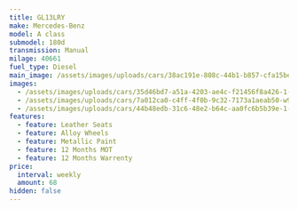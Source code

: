 ```yaml
---
title: GL13LRY
make: Mercedes-Benz
model: A class
submodel: 180d
transmission: Manual
milage: 40661
fuel_type: Diesel
main_image: /assets/images/uploads/cars/38ac191e-808c-44b1-b857-cfa15bea6009-w900h675.jpg
images:
  - /assets/images/uploads/cars/35d46bd7-a51a-4203-ae4c-f21456f8a426-1-w900h675.jpg
  - /assets/images/uploads/cars/7a012ca0-c4ff-4f0b-9c32-7173a1aeab50-w900h675.jpg
  - /assets/images/uploads/cars/44b48edb-31c6-48e2-b64c-aa0fc6b5b39e-1-w900h675.jpg
features:
  - feature: Leather Seats
  - feature: Alloy Wheels
  - feature: Metallic Paint
  - feature: 12 Months MOT
  - feature: 12 Months Warrenty
price:
  interval: weekly
  amount: 68
hidden: false
---
```

